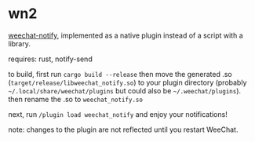 # wn2

[weechat-notify](https://git.karx.xyz/karx/weechat-notify), implemented as a native plugin instead of a script with a library.

requires: rust, notify-send

to build, first run `cargo build --release` then move the generated .so (`target/release/libweechat_notify.so`) to your plugin directory (probably `~/.local/share/weechat/plugins` but could also be `~/.weechat/plugins`). then rename the .so to `weechat_notify.so`

next, run `/plugin load weechat_notify` and enjoy your notifications!

note: changes to the plugin are not reflected until you restart WeeChat.

